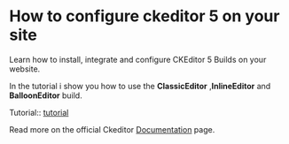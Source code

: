 # How to configure ckeditor 5 on your site
Learn how to install, integrate and configure CKEditor 5 Builds on your website. 

In the tutorial i show you how to use the **ClassicEditor** ,**InlineEditor** and **BalloonEditor** build.

Tutorial:: [tutorial](https://youtu.be/Mz8HJjA5lZA)

Read more on the official Ckeditor [Documentation](https://ckeditor.com/docs/ckeditor5/latest/builds/guides/overview.html) page.